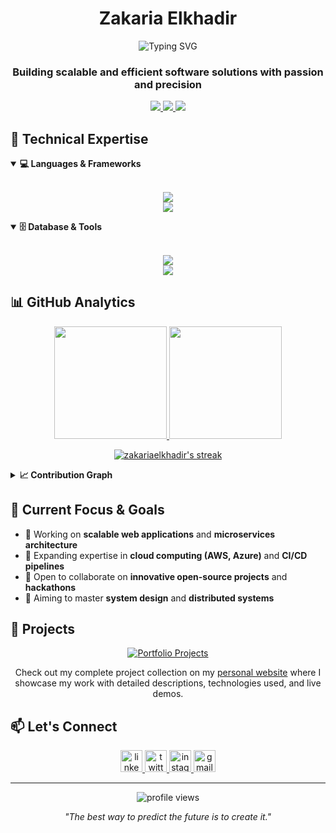 <h1 align="center">Zakaria Elkhadir</h1>
<p align="center">
  <img src="https://readme-typing-svg.herokuapp.com?font=Fira+Code&pause=1000&color=6A5ACD&center=true&vCenter=true&random=false&width=435&lines=Software+Engineer;Full-Stack+Developer;Problem+Solver;Continuous+Learner" alt="Typing SVG" />
</p>

<h3 align="center">
  Building scalable and efficient software solutions with passion and precision
</h3>

<p align="center">
  <a href="mailto:zelkhadir5@gmail.com">
    <img src="https://img.shields.io/badge/Email-zelkhadir5%40gmail.com-blue?style=flat-square&logo=gmail">
  </a>
  <a href="https://www.linkedin.com/in/zakaria-elkhadir-542118279/">
    <img src="https://img.shields.io/badge/LinkedIn-Connect-0077B5?style=flat-square&logo=linkedin">
  </a>
  <a href="https://twitter.com/ZakariaElkhadi5">
    <img src="https://img.shields.io/badge/Twitter-Follow-1DA1F2?style=flat-square&logo=twitter">
  </a>
</p>

## 🧰 Technical Expertise

<details open>
<summary><b>💻 Languages & Frameworks</b></summary>
<br>
<p align="center">
  <a href="https://skillicons.dev">
    <img src="https://skillicons.dev/icons?i=c,python,express,flask,php" />
  </a>
  <br>
  <a href="https://skillicons.dev">
    <img src="https://skillicons.dev/icons?i=react,next,typescript,graphql,tailwind" />
  </a>
</p>
</details>

<details open>
<summary><b>🗄️ Database & Tools</b></summary>
<br>
<p align="center">
  <a href="https://skillicons.dev">
    <img src="https://skillicons.dev/icons?i=mysql,mongodb" />
  </a>
  <br>
  <a href="https://skillicons.dev">
    <img src="https://skillicons.dev/icons?i=linux,bash,vim,git,github,nginx" />
  </a>
</p>
</details>

## 📊 GitHub Analytics

<p align="center">
  <a href="https://github.com/zakariaelkhadir">
    <img height="180em" src="https://github-readme-stats.vercel.app/api?username=zakariaelkhadir&show_icons=true&theme=tokyonight&include_all_commits=true&count_private=true&hide_border=true"/>
    <img height="180em" src="https://github-readme-stats.vercel.app/api/top-langs/?username=zakariaelkhadir&layout=compact&langs_count=8&theme=tokyonight&hide_border=true"/>
  </a>
</p>

<p align="center">
  <a href="https://github.com/zakariaelkhadir">
    <img src="https://github-readme-streak-stats.herokuapp.com/?user=zakariaelkhadir&theme=tokyonight&hide_border=true" alt="zakariaelkhadir's streak"/>
  </a>
</p>

<details>
<summary><b>📈 Contribution Graph</b></summary>
<p align="center">
  <a href="https://github.com/zakariaelkhadir">
    <img src="https://github-readme-activity-graph.vercel.app/graph?username=zakariaelkhadir&theme=tokyo-night&hide_border=true" alt="Contribution Graph" />
  </a>
</p>
</details>

## 🚀 Current Focus & Goals

- 🔭 Working on **scalable web applications** and **microservices architecture**
- 🌱 Expanding expertise in **cloud computing (AWS, Azure)** and **CI/CD pipelines**
- 👯 Open to collaborate on **innovative open-source projects** and **hackathons**
- 🎯 Aiming to master **system design** and **distributed systems**

## 💼 Projects

<p align="center">
  <a href="https://www.zakariaelkhadir.com/projects">
    <img src="https://img.shields.io/badge/View%20My%20Portfolio-Projects%20Gallery-6A5ACD?style=for-the-badge&logo=react" alt="Portfolio Projects" />
  </a>
</p>

<p align="center">
  Check out my complete project collection on my <a href="https://www.zakariaelkhadir.com/projects">personal website</a> where I showcase my work with detailed descriptions, technologies used, and live demos.
</p>

## 📫 Let's Connect

<p align="center">
  <a href="https://www.linkedin.com/in/zakaria-elkhadir-542118279/" target="_blank">
    <img src="https://img.shields.io/static/v1?message=LinkedIn&logo=linkedin&label=&color=0077B5&logoColor=white&labelColor=&style=for-the-badge" height="35" alt="linkedin logo"  />
  </a>
  <a href="https://twitter.com/ZakariaElkhadi5" target="_blank">
    <img src="https://img.shields.io/static/v1?message=Twitter&logo=twitter&label=&color=1DA1F2&logoColor=white&labelColor=&style=for-the-badge" height="35" alt="twitter logo"  />
  </a>
  <a href="https://www.instagram.com/zakariaelkhadir?igsh=ODA1NTc5OTg5Nw==" target="_blank">
    <img src="https://img.shields.io/static/v1?message=Instagram&logo=instagram&label=&color=E4405F&logoColor=white&labelColor=&style=for-the-badge" height="35" alt="instagram logo"  />
  </a>
  <a href="mailto:zelkhadir5@gmail.com" target="_blank">
    <img src="https://img.shields.io/static/v1?message=Gmail&logo=gmail&label=&color=D14836&logoColor=white&labelColor=&style=for-the-badge" height="35" alt="gmail logo"  />
  </a>
</p>

---

<p align="center">
  <img src="https://komarev.com/ghpvc/?username=zakariaelkhadir&label=Profile%20views&color=0e75b6&style=flat" alt="profile views" />
</p>

<p align="center">
  <i>"The best way to predict the future is to create it."</i>
</p>
